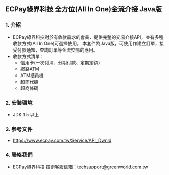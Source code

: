 ## ECPay綠界科技 全方位(All In One)金流介接 Java版

### 1. 介紹

* ECPay綠界科技對於有收款需求的會員，提供完整的交易介接API，並有多種收款方式(All In One)可選擇使用。
本套件為Java版，可使用作建立訂單，接受付款通知，查詢訂單等金流交易的應用。
* 收款方式清單：
  * 信用卡(一次付清、分期付款、定期定額)
  * 網路ATM
  * ATM櫃員機
  * 超商代碼
  * 超商條碼
 

### 2. 安裝環境

* JDK 1.5 以上

### 3. 參考文件

* https://www.ecpay.com.tw/Service/API_Dwnld

### 4. 聯絡我們

* ECPay綠界科技 技術客服信箱：techsupport@greenworld.com.tw


